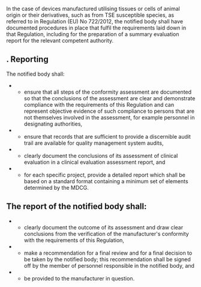 In  the  case  of  devices  manufactured  utilising  tissues  or  cells  of  animal  origin  or  their  derivatives,  such  as  from TSE susceptible species, as  referred to in  Regulation  (EU)  No  722/2012,  the  notified  body  shall  have  documented procedures  in  place  that  fulfil  the  requirements  laid  down  in  that  Regulation,  including  for  the  preparation  of a summary evaluation report for the relevant competent authority.
## . Reporting
The notified body shall:
- -  ensure  that  all  steps  of  the  conformity  assessment  are  documented  so  that  the  conclusions  of  the  assessment are  clear  and  demonstrate  compliance  with  the  requirements  of  this  Regulation  and  can  represent  objective evidence  of  such  compliance  to  persons  that  are  not  themselves  involved  in  the  assessment,  for  example personnel in designating authorities,
- -  ensure that records that are sufficient  to provide a discernible  audit  trail  are  available for  quality  management system audits,
- -  clearly  document  the  conclusions  of  its  assessment  of  clinical  evaluation  in  a  clinical  evaluation  assessment report, and
- -  for  each  specific  project,  provide  a  detailed  report  which  shall  be  based  on  a  standard  format  containing a minimum set of elements determined by the MDCG.
## The report of the notified body shall:
- -  clearly  document  the  outcome  of  its  assessment  and  draw  clear  conclusions  from  the  verification  of  the manufacturer's conformity with the requirements of this Regulation,
- -  make  a  recommendation  for  a  final  review  and  for  a  final  decision  to  be  taken  by  the  notified  body;  this recommendation shall be signed off by the member of personnel responsible in the notified body, and
- -  be provided to the manufacturer in question.
